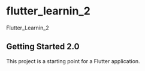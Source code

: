# flutter_learnin_2

Flutter_Learnin_2

## Getting Started 2.0

This project is a starting point for a Flutter application.

